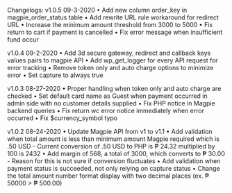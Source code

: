 Changelogs:
v1.0.5 09-3-2020
• Add new column order_key in magpie_order_status table
• Add rewrite URL rule workaround for redirect URL
• Increase the minimum amount threshold from 3000 to 5000
• Fix return to cart if payment is cancelled
• Fix error message when insufficient fund occur

v1.0.4 09-2-2020
• Add 3d secure gateway, redirect and callback keys values pairs to magpie API
• Add wp_get_logger for every API request for error tracking
• Remove token only and auto charge options to minimize error
• Set capture to always true

v1.0.3 08-27-2020
• Proper handling when token only and auto charge are checked
• Set default card name as Guest when payment occurred in admin side with no customer details supplied
• Fix PHP notice in Magpie backend queries
• Fix return wc error notice immediately when error occurred
• Fix $currency_symbol typo

v1.0.2 08-24-2020
• Update Magpie API from v1 to v1.1
• Add validation when total amount is less than minimum amount Magpie required which is .50 USD
    - Current conversion of .50 USD to PHP is ₱ 24.32 multiplied by 100 is 2432
• Add margin of 568, a total of 3000, which converts to ₱ 30.00
    - Reason for this is not sure if conversion fluctuates
• Add validation when payment status is succeeded, not only relying on capture status
• Change the total amount number format display with two decimal places (ex. ₱ 50000 > ₱ 500.00)